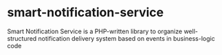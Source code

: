 # smart-notification-service
Smart Notification Service  is a PHP-written library to organize well-structured notification delivery system based on events in business-logic code
